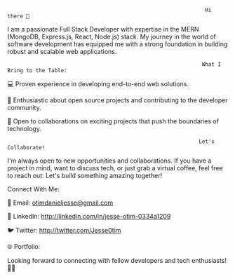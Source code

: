                                                                    Hi there 👋

I am a passionate Full Stack Developer with expertise in the MERN (MongoDB, Express.js, React, Node.js) stack. My journey in the world of software development has equipped me with a strong foundation in building robust and scalable web applications.

       
                                                                  What I Bring to the Table:
💻 Proven experience in developing end-to-end web solutions.

🚀 Enthusiastic about open source projects and contributing to the developer community.

🤝 Open to collaborations on exciting projects that push the boundaries of technology.

                                                                 Let's Collaborate!
I'm always open to new opportunities and collaborations. If you have a project in mind, want to discuss tech, or just grab a virtual coffee, feel free to reach out. Let's build something amazing together!

Connect With Me:

📧 Email: otimdanieljesse@gmail.com

💼 LinkedIn: http://linkedin.com/in/jesse-otim-0334a1209

🐦 Twitter: http://twitter.com/Jesse0tim

🌐 Portfolio: 

Looking forward to connecting with fellow developers and tech enthusiasts! 🚀✨
